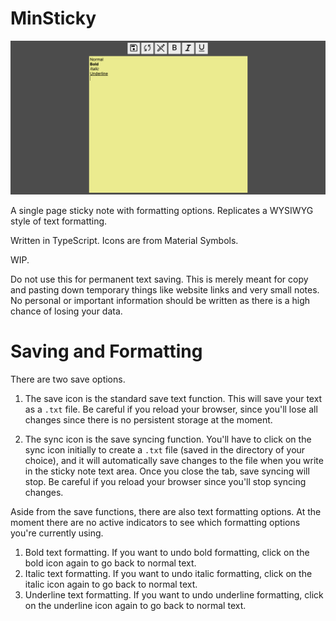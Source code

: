# MinSticky

![minsticky](./img/minsticky.png)

A single page sticky note with formatting options. Replicates a WYSIWYG style of text formatting.

Written in TypeScript. Icons are from Material Symbols.

WIP.

Do not use this for permanent text saving. This is merely meant for copy and pasting down temporary things like website links and very small notes. No personal or important information should be written as there is a high chance of losing your data.

# Saving and Formatting

There are two save options.

1) The save icon is the standard save text function. This will save your text as a `.txt` file. Be careful if you reload your browser, since you'll lose all changes since there is no persistent storage at the moment.
 
2) The sync icon is the save syncing function. You'll have to click on the sync icon initially to create a `.txt` file (saved in the directory of your choice), and it will automatically save changes to the file when you write in the sticky note text area. Once you close the tab, save syncing will stop. Be careful if you reload your browser since you'll stop syncing changes.

Aside from the save functions, there are also text formatting options. At the moment there are no active indicators to see which formatting options you're currently using.

1) Bold text formatting. If you want to undo bold formatting, click on the bold icon again to go back to normal text.
2) Italic text formatting. If you want to undo italic formatting, click on the italic icon again to go back to normal text.
3) Underline text formatting. If you want to undo underline formatting, click on the underline icon again to go back to normal text.
